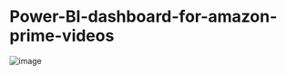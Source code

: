 # Power-BI-dashboard-for-amazon-prime-videos
![image](https://github.com/user-attachments/assets/a0e47131-080d-4025-82db-01d08e07481f)
